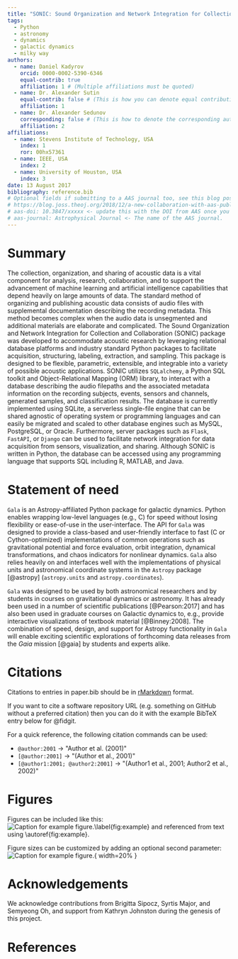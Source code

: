 ```yaml
---
title: "SONIC: Sound Organization and Network Integration for Collection and Collaboration"
tags:
  - Python
  - astronomy
  - dynamics
  - galactic dynamics
  - milky way
authors:
  - name: Daniel Kadyrov
    orcid: 0000-0002-5390-6346
    equal-contrib: true
    affiliation: 1 # (Multiple affiliations must be quoted)
  - name: Dr. Alexander Sutin
    equal-contrib: false # (This is how you can denote equal contributions between multiple authors)
    affiliation: 1
  - name: Dr. Alexander Sedunov
    corresponding: false # (This is how to denote the corresponding author)
    affiliation: 2
affiliations:
  - name: Stevens Institute of Technology, USA
    index: 1
    ror: 00hx57361
  - name: IEEE, USA
    index: 2
  - name: University of Houston, USA
    index: 3
date: 13 August 2017
bibliography: reference.bib
# Optional fields if submitting to a AAS journal too, see this blog post:
# https://blog.joss.theoj.org/2018/12/a-new-collaboration-with-aas-publishing
# aas-doi: 10.3847/xxxxx <- update this with the DOI from AAS once you know it.
# aas-journal: Astrophysical Journal <- The name of the AAS journal.
---
```


# Summary

The collection, organization, and sharing of acoustic data is a vital component for analysis, research, collaboration, and to support the advancement of machine learning and artificial intelligence capabilities that depend heavily on large amounts of data. The standard method of organizing and publishing acoustic data consists of audio files with supplemental documentation describing the recording metadata. This method becomes complex when the audio data is unsegmented and additional materials are elaborate and complicated. The Sound Organization and Network Integration for Collection and Collaboration (SONIC) package was developed to accommodate acoustic research by leveraging relational database platforms and industry standard Python packages to facilitate acquisition, structuring, labeling, extraction, and sampling. This package is designed to be flexible, parametric, extensible, and integrable into a variety of possible acoustic applications. SONIC utilizes `SQLalchemy`, a Python SQL toolkit and Object-Relational Mapping (ORM) library, to interact with a database describing the audio filepaths and the associated metadata information on the recording subjects, events, sensors and channels, generated samples, and classification results. The database is currently implemented using SQLite, a serverless single-file engine that can be shared agnostic of operating system or programming languages and can easily be migrated and scaled to other database engines such as MySQL, PostgreSQL, or Oracle. Furthermore, server packages such as `Flask`, `FastAPI`, or `Django` can be used to facilitate network integration for data acquisition from sensors, visualization, and sharing. Although SONIC is written in Python, the database can be accessed using any programming language that supports SQL including R, MATLAB, and Java.

# Statement of need

`Gala` is an Astropy-affiliated Python package for galactic dynamics. Python
enables wrapping low-level languages (e.g., C) for speed without losing
flexibility or ease-of-use in the user-interface. The API for `Gala` was
designed to provide a class-based and user-friendly interface to fast (C or
Cython-optimized) implementations of common operations such as gravitational
potential and force evaluation, orbit integration, dynamical transformations,
and chaos indicators for nonlinear dynamics. `Gala` also relies heavily on and
interfaces well with the implementations of physical units and astronomical
coordinate systems in the `Astropy` package [@astropy] (`astropy.units` and
`astropy.coordinates`).

`Gala` was designed to be used by both astronomical researchers and by
students in courses on gravitational dynamics or astronomy. It has already been
used in a number of scientific publications [@Pearson:2017] and has also been
used in graduate courses on Galactic dynamics to, e.g., provide interactive
visualizations of textbook material [@Binney:2008]. The combination of speed,
design, and support for Astropy functionality in `Gala` will enable exciting
scientific explorations of forthcoming data releases from the _Gaia_ mission
[@gaia] by students and experts alike.

# Citations

Citations to entries in paper.bib should be in
[rMarkdown](http://rmarkdown.rstudio.com/authoring_bibliographies_and_citations.html)
format.

If you want to cite a software repository URL (e.g. something on GitHub without a preferred
citation) then you can do it with the example BibTeX entry below for @fidgit.

For a quick reference, the following citation commands can be used:

- `@author:2001` -> "Author et al. (2001)"
- `[@author:2001]` -> "(Author et al., 2001)"
- `[@author1:2001; @author2:2001]` -> "(Author1 et al., 2001; Author2 et al., 2002)"

# Figures

Figures can be included like this:
![Caption for example figure.\label{fig:example}](figure.png)
and referenced from text using \autoref{fig:example}.

Figure sizes can be customized by adding an optional second parameter:
![Caption for example figure.](figure.png){ width=20% }

# Acknowledgements

We acknowledge contributions from Brigitta Sipocz, Syrtis Major, and Semyeong
Oh, and support from Kathryn Johnston during the genesis of this project.

# References
